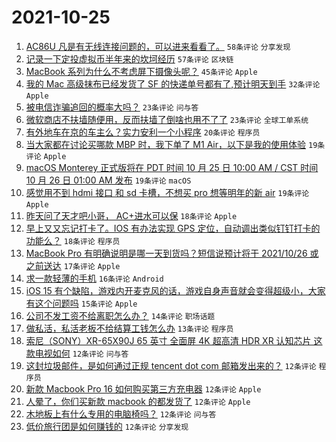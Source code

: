 # 2021-10-25

1. [AC86U 凡是有无线连接问题的，可以进来看看了。](https://www.v2ex.com/t/810238) `58条评论` `分享发现`
1. [记录一下定投虚拟币半年来的坎坷经历](https://www.v2ex.com/t/810271) `57条评论` `区块链`
1. [MacBook 系列为什么不考虑屏下摄像头呢？](https://www.v2ex.com/t/810249) `45条评论` `Apple`
1. [我的 Mac 高级抹布已经发货了 SF 的快递单号都有了,预计明天到手](https://www.v2ex.com/t/810247) `32条评论` `Apple`
1. [被电信诈骗追回的概率大吗？](https://www.v2ex.com/t/810280) `23条评论` `问与答`
1. [微软商店不扶墙随便用，反而扶墙了倒啥也用不了了](https://www.v2ex.com/t/810233) `23条评论` `全球工单系统`
1. [有外地车在京的车主么？实力安利一个小程序](https://www.v2ex.com/t/810294) `20条评论` `程序员`
1. [当大家都在讨论买哪款 MBP 时，我下单了 M1 Air，以下是我的使用体验](https://www.v2ex.com/t/810317) `19条评论` `Apple`
1. [macOS Monterey 正式版将在 PDT 时间 10 月 25 日 10:00 AM / CST 时间 10 月 26 日 01:00 AM 发布](https://www.v2ex.com/t/810315) `19条评论` `macOS`
1. [感觉用不到 hdmi 接口 和 sd 卡槽，不想买 pro 想等明年的新 air](https://www.v2ex.com/t/810289) `19条评论` `Apple`
1. [昨天问了天才吧小哥， AC+进水可以保](https://www.v2ex.com/t/810265) `18条评论` `Apple`
1. [早上又又忘记打卡了。IOS 有办法实现 GPS 定位，自动调出类似钉钉打卡的功能么？](https://www.v2ex.com/t/810256) `18条评论` `程序员`
1. [MacBook Pro 有明确说明是哪一天到货吗？短信说预计将于 2021/10/26 或之前送达](https://www.v2ex.com/t/810252) `17条评论` `Apple`
1. [求一款轻薄的手机](https://www.v2ex.com/t/810297) `16条评论` `Android`
1. [iOS 15 有个缺陷，游戏内开麦克风的话，游戏自身声音就会变得超级小，大家有这个问题吗](https://www.v2ex.com/t/810268) `15条评论` `Apple`
1. [公司不发工资不给离职怎么办？](https://www.v2ex.com/t/810325) `14条评论` `职场话题`
1. [做私活，私活老板不给结算工钱怎么办](https://www.v2ex.com/t/810261) `13条评论` `程序员`
1. [索尼（SONY）XR-65X90J 65 英寸 全面屏 4K 超高清 HDR XR 认知芯片 这款电视如何](https://www.v2ex.com/t/810302) `12条评论` `问与答`
1. [这封垃圾邮件，是如何通过正规 tencent dot com 邮箱发出来的？](https://www.v2ex.com/t/810301) `12条评论` `程序员`
1. [新款 Macbook Pro 16 如何购买第三方充电器](https://www.v2ex.com/t/810285) `12条评论` `Apple`
1. [人晕了，你们买新款 macbook 的都发货了](https://www.v2ex.com/t/810279) `12条评论` `Apple`
1. [木地板上有什么专用的电脑椅吗？](https://www.v2ex.com/t/810235) `12条评论` `问与答`
1. [低价旅行团是如何赚钱的](https://www.v2ex.com/t/810244) `12条评论` `分享发现`

